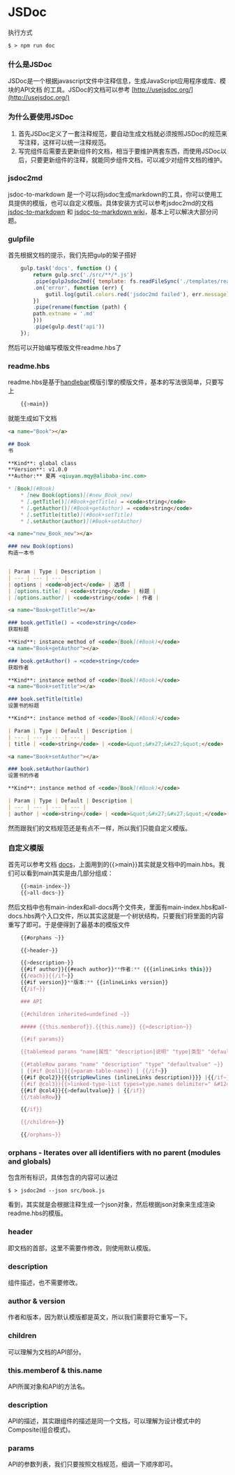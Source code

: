 JSDoc
======

执行方式

    $ > npm run doc

### 什么是JSDoc

JSDoc是一个根据javascript文件中注释信息，生成JavaScript应用程序或库、模块的API文档 的工具。JSDoc的文档可以参考 [http://usejsdoc.org/](http://usejsdoc.org/)

### 为什么要使用JSDoc

1. 首先JSDoc定义了一套注释规范，要自动生成文档就必须按照JSDoc的规范来写注释，这样可以统一注释规范。
2. 写完组件后需要去更新组件的文档，相当于要维护两套东西，而使用JSDoc以后，只要更新组件的注释，就能同步组件文档，可以减少对组件文档的维护。

### jsdoc2md

jsdoc-to-markdown 是一个可以将jsdoc生成markdown的工具，你可以使用工具提供的模版，也可以自定义模版。具体安装方式可以参考jsdoc2md的文档 [jsdoc-to-markdown](https://github.com/jsdoc2md/jsdoc-to-markdown/blob/master/docs/API.md) 和 [jsdoc-to-markdown wiki](https://github.com/jsdoc2md/jsdoc-to-markdown/wiki)，基本上可以解决大部分问题。

### gulpfile

首先根据文档的提示，我们先把gulp的架子搭好

```javascript
    gulp.task('docs', function () {
        return gulp.src('./src/**/*.js')
        .pipe(gulpJsdoc2md({ template: fs.readFileSync('./templates/readme.hbs', 'utf8') }))
        .on('error', function (err) {
            gutil.log(gutil.colors.red('jsdoc2md failed'), err.message)
        })
        .pipe(rename(function (path) {
        path.extname = '.md'
        }))
        .pipe(gulp.dest('api'))
    });
```

然后可以开始编写模版文件readme.hbs了

### readme.hbs

readme.hbs是基于[handlebar](http://handlebarsjs.com/)模版引擎的模版文件，基本的写法很简单，只要写上

```javascript
    {{>main}}
```

就能生成如下文档

```markdown
<a name="Book"></a>

## Book
书

**Kind**: global class  
**Version**: v1.0.0  
**Author:** 夏苒 <qiuyan.mqy@alibaba-inc.com>  

* [Book](#Book)
    * [new Book(options)](#new_Book_new)
    * [.getTitle()](#Book+getTitle) ⇒ <code>string</code>
    * [.getAuthor()](#Book+getAuthor) ⇒ <code>string</code>
    * [.setTitle(title)](#Book+setTitle)
    * [.setAuthor(author)](#Book+setAuthor)

<a name="new_Book_new"></a>

### new Book(options)
构造一本书


| Param | Type | Description |
| --- | --- | --- |
| options | <code>object</code> | 选项 |
| [options.title] | <code>string</code> | 标题 |
| [options.author] | <code>string</code> | 作者 |

<a name="Book+getTitle"></a>

### book.getTitle() ⇒ <code>string</code>
获取标题

**Kind**: instance method of <code>[Book](#Book)</code>  
<a name="Book+getAuthor"></a>

### book.getAuthor() ⇒ <code>string</code>
获取作者

**Kind**: instance method of <code>[Book](#Book)</code>  
<a name="Book+setTitle"></a>

### book.setTitle(title)
设置书的标题

**Kind**: instance method of <code>[Book](#Book)</code>  

| Param | Type | Default | Description |
| --- | --- | --- | --- |
| title | <code>string</code> | <code>&quot;&#x27;&#x27;&quot;</code> | 新标题 |

<a name="Book+setAuthor"></a>

### book.setAuthor(author)
设置书的作者

**Kind**: instance method of <code>[Book](#Book)</code>  

| Param | Type | Default | Description |
| --- | --- | --- | --- |
| author | <code>string</code> | <code>&quot;&#x27;&#x27;&quot;</code> | 新作者 |

```

然而跟我们的文档规范还是有点不一样，所以我们只能自定义模版。

### 自定义模版

首先可以参考文档 [docs](https://github.com/jsdoc2md/dmd/tree/master/partials)，上面用到的{{>main}}其实就是文档中的main.hbs。我们可以看到main其实是由几部分组成：

```javascript
    {{>main-index~}}
    {{>all-docs~}}
```

然后文档中也有main-index和all-docs两个文件夹，里面有main-index.hbs和all-docs.hbs两个入口文件，所以其实这就是一个树状结构，只要我们将里面的内容重写了即可。于是便得到了最基本的模版文件

```javascript
    {{#orphans ~}}

    {{>header~}}

    {{>description~}}
    {{#if author}}{{#each author}}**作者:** {{{inlineLinks this}}}  
    {{/each}}{{/if~}}
    {{#if version}}**版本:** {{inlineLinks version}}  
    {{/if~}}

    ### API

    {{#children inherited=undefined ~}}

    ##### {{this.memberof}}.{{this.name}} {{>description~}}

    {{#if params}}

    {{tableHead params "name|属性" "description|说明" "type|类型" "defaultvalue|默认值" ~}}

    {{#tableRow params "name" "description" "type" "defaultvalue" ~}}
    | {{#if @col1}}{{>param-table-name}} | {{/if~}}
    {{#if @col2}}{{{stripNewlines (inlineLinks description)}}} |{{/if~}}
    {{#if @col3}}{{>linked-type-list types=type.names delimiter=" &#124; " }} | {{/if~}}
    {{#if @col4}}{{>defaultvalue}} | {{/if}}
    {{/tableRow}}

    {{/if}}

    {{/children~}}

    {{/orphans~}}
```

### orphans - Iterates over all identifiers with no parent (modules and globals)

包含所有标识，具体包含的内容可以通过

    $ > jsdoc2md --json src/book.js

看到，其实就是会根据注释生成一个json对象，然后根据json对象来生成渲染readme.hbs的模版。

### header

即文档的首部，这里不需要作修改，则使用默认模版。

### description

组件描述，也不需要修改。

### author & version

作者和版本，因为默认模版都是英文，所以我们需要将它重写一下。

### children

可以理解为文档的API部分。

### this.memberof & this.name

API所属对象和API的方法名。

### description

API的描述，其实跟组件的描述是同一个文档，可以理解为设计模式中的Composite(组合模式)。

### params

API的参数列表，我们只要按照文档规范，细调一下顺序即可。